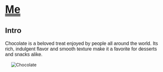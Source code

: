 <!DOCTYPE html>
<html lang="en">
<head>
    <meta charset="UTF-8">
    <meta name="viewport" content="width=device-width, initial-scale=1.0">
    <title>Me</title>
    <style>
        h1 {
            font-family: Arial, sans-serif;
            font-size: 36px;
            text-decoration: underline double;
        }
        h2 {
            font-family: Arial, sans-serif;
            font-size: 24px;
        }
        p {
            font-family: Arial, sans-serif;
            font-size: 16px;
        }
        .content {
            display: flex;
            align-items: flex-start;
        }
        .image {
            flex: 1;
            margin-left: 20px;
        }
        .image img {
            max-width: 100%;
            height: auto;
        }
    </style>
</head>
<body>
    <h1>Me</h1>
    <h2>Intro</h2>
    <p>
        Chocolate is a beloved treat enjoyed by people all around the world. Its rich, indulgent flavor and smooth texture make it a favorite for desserts and snacks alike.
    </p>
    <div class="content">
        <div class="image">
            <img src="placeholder.jpg" alt="Chocolate">
        </div>
    </div>
</body>
</html>

